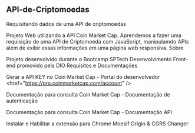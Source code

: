 ## API-de-Criptomoedas

Requisitando dados de uma API de criptomoedas

Projeto Web utilizando a API Coin Market Cap. Aprendemos a fazer uma requisição de uma API de Criptomoeda com JavaScript, manipulamdo APIs além de exibir essas informações em uma página web responsiva.
Sobre

Projeto desenvolvido durante o Bootcamp SPTech Desenvolvimento Front-end promovido pela DIO
Requisitos e Documentações

Gerar a API KEY no Coin Market Cap - Portal do desenvolvedor <href="https://pro.coinmarketcap.com/account" />

Documentação para consulta Coin Market Cap - Documentação de autenticação

Documentação para consulta Coin Market Cap - Documentação API

Instalar e Habilitar a extensão para Chrome Moesif Origin & CORS Changer
